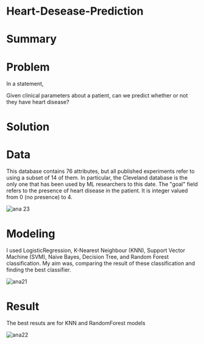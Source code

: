 # Heart-Desease-Prediction

# Summary




# Problem

In a statement,

Given clinical parameters about a patient, can we predict whether or not they have heart disease?





# Solution




# Data

This database contains 76 attributes, but all published experiments refer to using a subset of 14 of them. 
In particular, the Cleveland database is the only one that has been used by ML researchers to
this date. The "goal" field refers to the presence of heart disease in the patient. It is integer valued from 0 (no presence) to 4.

![ana 23](https://user-images.githubusercontent.com/33470542/81598443-4e392700-9395-11ea-9efe-3ac2f4bed93f.png)





# Modeling

I used LogisticRegression, K-Nearest Neighbour (KNN), Support Vector Machine (SVM), Naive Bayes, Decision Tree, and Random Forest 
classification. My aim was, comparing the result of these classification and finding the best classifier.

![ana21](https://user-images.githubusercontent.com/33470542/81598046-b3404d00-9394-11ea-9240-353b608244c7.png)



# Result

The best resuts are for KNN and RandomForest models

![ana22](https://user-images.githubusercontent.com/33470542/81598096-c6531d00-9394-11ea-920c-31d6df2fe171.png)
